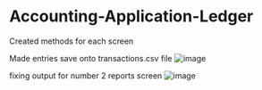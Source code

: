 # Accounting-Application-Ledger
Created methods for each screen

Made entries save onto transactions.csv file
![image](https://github.com/AnjolGonzalez/Accounting-Application-Ledger/assets/146877064/af0287a4-da62-48f4-857c-37c20adb9910)

fixing output for number 2 reports screen
![image](https://github.com/AnjolGonzalez/Accounting-Application-Ledger/assets/146877064/d8bdbc85-5d85-4431-8aa4-97f5543c7fbb)

